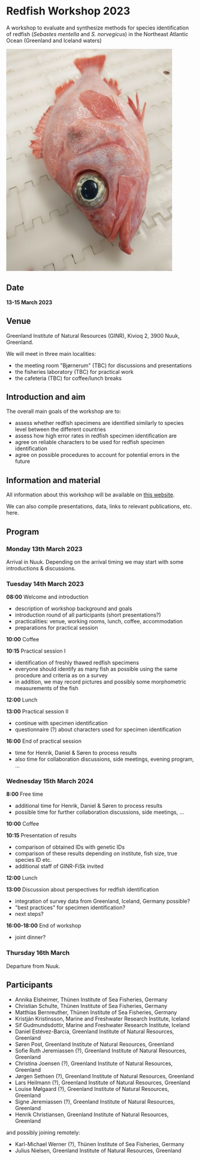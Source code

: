 # Redfish Workshop 2023

A workshop to evaluate and synthesize methods for species identification of redfish (*Sebastes mentella* and *S. norvegicus*) in the Northeast Atlantic Ocean (Greenland and Iceland waters)

![Redfish.](redfish_small.jpg)

## Date

**13-15 March 2023**

## Venue

Greenland Institute of Natural Resources (GINR), Kivioq 2, 3900 Nuuk, Greenland.

We will meet in three main localities:

- the meeting room "Bjørnerum" (TBC) for discussions and presentations
- the fisheries laboratory (TBC) for practical work
- the cafeteria (TBC) for coffee/lunch breaks

## Introduction and aim

The overall main goals of the workshop are to:

- assess whether redfish specimens are identified similarly to species level between the different countries
- assess how high error rates in redfish specimen identification are
- agree on reliable characters to be used for redfish specimen identification
- agree on possible procedures to account for potential errors in the future

## Information and material

All information about this workshop will be available on [this website](https://github.com/notothen/redfish-ws23).

We can also compile presentations, data, links to relevant publications, etc. here.

## Program

### Monday 13th March 2023

Arrival in Nuuk. Depending on the arrival timing we may start with some introductions & discussions.

### Tuesday 14th March 2023

**08:00** Welcome and introduction

- description of workshop background and goals
- introduction round of all participants (short presentations?)
- practicalities: venue, working rooms, lunch, coffee, accommodation
- preparations for practical session

**10:00** Coffee

**10:15** Practical session I

- identification of freshly thawed redfish specimens
- everyone should identify as many fish as possible using the same procedure and criteria as on a survey
- in addition, we may record pictures and possibly some morphometric measurements of the fish

**12:00** Lunch

**13:00** Practical session II

- continue with specimen identification
- questionnaire (?) about characters used for specimen identification

**16:00** End of practical session

- time for Henrik, Daniel & Søren to process results
- also time for collaboration discussions, side meetings, evening program, ...

### Wednesday 15th March 2024

**8:00** Free time

- additional time for Henrik, Daniel & Søren to process results
- possible time for further collaboration discussions, side meetings, ...

**10:00** Coffee

**10:15** Presentation of results

- comparison of obtained IDs with genetic IDs
- comparison of these results depending on institute, fish size, true species ID etc.
- additional staff of GINR-FiSk invited

**12:00** Lunch

**13:00** Discussion about perspectives for redfish identification

- integration of survey data from Greenland, Iceland, Germany possible?
- "best practices" for specimen identification?
- next steps?

**16:00-18:00** End of workshop

- joint dinner?

### Thursday 16th March

Departure from Nuuk.

## Participants

- Annika Elsheimer, Thünen Institute of Sea Fisheries, Germany
- Christian Schulte, Thünen Institute of Sea Fisheries, Germany
- Matthias Bernreuther, Thünen Institute of Sea Fisheries, Germany
- Kristján Kristinsson, Marine and Freshwater Research Institute, Iceland
- Sif Gudmundsdottir, Marine and Freshwater Research Institute, Iceland
- Daniel Estévez-Barcia, Greenland Institute of Natural Resources, Greenland
- Søren Post, Greenland Institute of Natural Resources, Greenland
- Sofie Ruth Jeremiassen (?), Greenland Institute of Natural Resources, Greenland
- Christina Joensen (?), Greenland Institute of Natural Resources, Greenland
- Jørgen Sethsen (?), Greenland Institute of Natural Resources, Greenland
- Lars Heilmann (?), Greenland Institute of Natural Resources, Greenland
- Louise Mølgaard (?), Greenland Institute of Natural Resources, Greenland
- Signe Jeremiassen (?), Greenland Institute of Natural Resources, Greenland
- Henrik Christiansen, Greenland Institute of Natural Resources, Greenland

and possibly joining remotely:
- Karl-Michael Werner (?), Thünen Institute of Sea Fisheries, Germany
- Julius Nielsen, Greenland Institute of Natural Resources, Greenland
